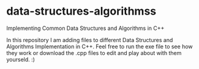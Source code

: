 # data-structures-algorithmss
Implementing Common Data Structures and Algorithms in C++

In this repository I am adding files to different Data Structures and Algorithms Implementation in C++. Feel free to run the exe file to see how they work or download the .cpp files to edit and play about with them yourseld. :)
